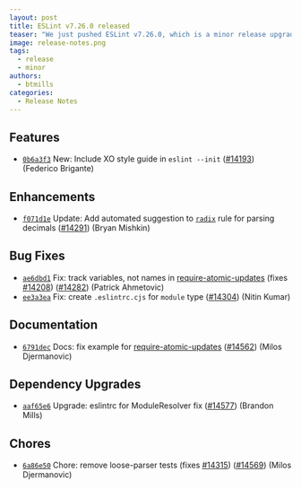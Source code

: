 ```yaml
---
layout: post
title: ESLint v7.26.0 released
teaser: "We just pushed ESLint v7.26.0, which is a minor release upgrade of ESLint. This release adds some new features and fixes several bugs found in the previous release."
image: release-notes.png
tags:
  - release
  - minor
authors:
  - btmills
categories:
  - Release Notes
---
```



## Features

* [`0b6a3f3`](https://github.com/eslint/eslint/commit/0b6a3f31e6e78825114f82d4e0aed9cd72f784ac) New: Include XO style guide in `eslint --init` ([#14193](https://github.com/eslint/eslint/issues/14193)) (Federico Brigante)

## Enhancements

* [`f071d1e`](https://github.com/eslint/eslint/commit/f071d1ef91286bf2e3fb63d9b679ff7702819a1e) Update: Add automated suggestion to [`radix`](/docs/rules/radix) rule for parsing decimals ([#14291](https://github.com/eslint/eslint/issues/14291)) (Bryan Mishkin)

## Bug Fixes

* [`ae6dbd1`](https://github.com/eslint/eslint/commit/ae6dbd148aaca83e4bd04b9351b54029c50fac8a) Fix: track variables, not names in [require-atomic-updates](/docs/rules/require-atomic-updates) (fixes [#14208](https://github.com/eslint/eslint/issues/14208)) ([#14282](https://github.com/eslint/eslint/issues/14282)) (Patrick Ahmetovic)
* [`ee3a3ea`](https://github.com/eslint/eslint/commit/ee3a3ead893d185cc4b1ae9041940cb0968767e1) Fix: create `.eslintrc.cjs` for `module` type ([#14304](https://github.com/eslint/eslint/issues/14304)) (Nitin Kumar)

## Documentation

* [`6791dec`](https://github.com/eslint/eslint/commit/6791decfc58b7b09cfd0aabd15a3d14148aae073) Docs: fix example for [require-atomic-updates](/docs/rules/require-atomic-updates) ([#14562](https://github.com/eslint/eslint/issues/14562)) (Milos Djermanovic)

## Dependency Upgrades

* [`aaf65e6`](https://github.com/eslint/eslint/commit/aaf65e629adb74401092c3ccc9cb4e4bd1c8609b) Upgrade: eslintrc for ModuleResolver fix ([#14577](https://github.com/eslint/eslint/issues/14577)) (Brandon Mills)

## Chores

* [`6a86e50`](https://github.com/eslint/eslint/commit/6a86e5018a3733049c09261bcabae422fbea893d) Chore: remove loose-parser tests (fixes [#14315](https://github.com/eslint/eslint/issues/14315)) ([#14569](https://github.com/eslint/eslint/issues/14569)) (Milos Djermanovic)
